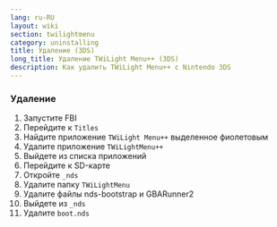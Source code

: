 ```yaml
---
lang: ru-RU
layout: wiki
section: twilightmenu
category: uninstalling
title: Удаление (3DS)
long_title: Удаление TWiLight Menu++ (3DS)
description: Как удалить TWiLight Menu++ с Nintendo 3DS
---
```


### Удаление
1. Запустите FBI
1. Перейдите к `Titles`
1. Найдите приложение `TWiLight Menu++` выделенное фиолетовым
1. Удалите приложение `TWiLightMenu++`
1. Выйдете из списка приложений
1. Перейдите к SD-карте
1. Откройте `_nds`
1. Удалите папку `TWiLightMenu`
1. Удалите файлы nds-bootstrap и GBARunner2
1. Выйдете из `_nds`
1. Удалите `boot.nds`
